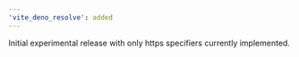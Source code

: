 ```yaml
---
'vite_deno_resolve': added
---
```


Initial experimental release with only https specifiers currently implemented.
